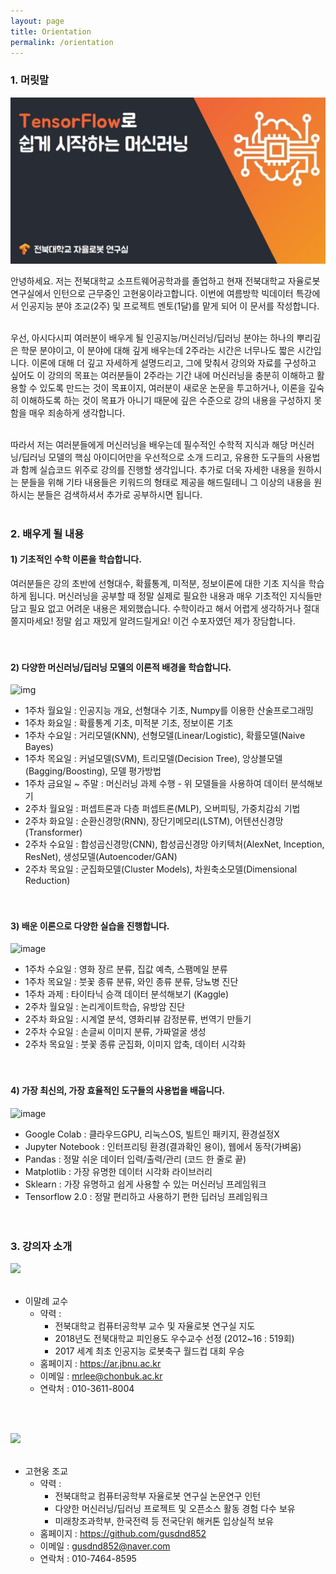 ```yaml
---
layout: page
title: Orientation
permalink: /orientation
---
```


### 1. 머릿말

![](../images/main.jpg)

안녕하세요. 저는 전북대학교 소프트웨어공학과를 졸업하고 현재 전북대학교 자율로봇 연구실에서 인턴으로 근무중인 고현웅이라고합니다. 이번에 여름방학 빅데이터 특강에서 인공지능 분야 조교(2주) 및 프로젝트 멘토(1달)를 맡게 되어 이 문서를 작성합니다. 
<br><br>

우선, 아시다시피 여러분이 배우게 될 인공지능/머신러닝/딥러닝 분야는 하나의 뿌리깊은 학문 분야이고, 이 분야에 대해 깊게 배우는데 2주라는 시간은 너무나도 짧은 시간입니다. 이론에 대해 더 깊고 자세하게 설명드리고, 그에 맞춰서 강의와 자료를 구성하고 싶어도 이 강의의 목표는 여러분들이 2주라는 기간 내에 머신러닝을 충분히 이해하고 활용할 수 있도록 만드는 것이 목표이지, 여러분이 새로운 논문을 투고하거나, 이론을 깊숙히 이해하도록 하는 것이 목표가 아니기 때문에 깊은 수준으로 강의 내용을 구성하지 못함을 매우 죄송하게 생각합니다. 
<br><br>

따라서 저는 여러분들에게 머신러닝을 배우는데 필수적인 수학적 지식과 해당 머신러닝/딥러닝 모델의 핵심 아이디어만을 우선적으로 소개 드리고, 유용한 도구들의 사용법과 함께 실습코드 위주로 강의를 진행할 생각입니다. 추가로 더욱 자세한 내용을 원하시는 분들을 위해 기타 내용들은 키워드의 형태로 제공을 해드릴테니 그 이상의 내용을 원하시는 분들은 검색하셔서 추가로 공부하시면 됩니다. 
<br><br>


### 2. 배우게 될 내용

#### 1) 기초적인 수학 이론을 학습합니다.

여러분들은 강의 초반에 선형대수, 확률통계, 미적분, 정보이론에 대한 기초 지식을 학습하게 됩니다.
머신러닝을 공부할 때 정말 실제로 필요한 내용과 매우 기초적인 지식들만 담고 
필요 없고 어려운 내용은 제외했습니다. 수학이라고 해서 어렵게 생각하거나 절대 쫄지마세요! 
정말 쉽고 재밌게 알려드릴게요! 이건 수포자였던 제가 장담합니다.
<br><br><br>

#### 2) 다양한 머신러닝/딥러닝 모델의 이론적 배경을 학습합니다.

![img](https://user-images.githubusercontent.com/38183241/87243488-4ec36c00-c471-11ea-88fd-98ebfb1c4e49.png)

- 1주차 월요일 : 인공지능 개요, 선형대수 기초, Numpy를 이용한 산술프로그래밍
- 1주차 화요일 : 확률통계 기초, 미적분 기초, 정보이론 기초
- 1주차 수요일 : 거리모델(KNN), 선형모델(Linear/Logistic), 확률모델(Naive Bayes)
- 1주차 목요일 : 커널모델(SVM), 트리모델(Decision Tree), 앙상블모델 (Bagging/Boosting), 모델 평가방법
- 1주차 금요일 ~ 주말 : 머신러닝 과제 수행 - 위 모델들을 사용하여 데이터 분석해보기
- 2주차 월요일 : 퍼셉트론과 다층 퍼셉트론(MLP), 오버피팅, 가중치감쇠 기법
- 2주차 화요일 : 순환신경망(RNN), 장단기메모리(LSTM), 어텐션신경망(Transformer)
- 2주차 수요일 : 합성곱신경망(CNN), 합성곱신경망 아키텍처(AlexNet, Inception, ResNet), 생성모델(Autoencoder/GAN)
- 2주차 목요일 : 군집화모델(Cluster Models), 차원축소모델(Dimensional Reduction)
<br><br><br>

#### 3) 배운 이론으로 다양한 실습을 진행합니다.

![image](https://user-images.githubusercontent.com/38183241/87243517-86321880-c471-11ea-9354-409a9701923d.png)

- 1주차 수요일 : 영화 장르 분류, 집값 예측, 스팸메일 분류
- 1주차 목요일 : 붓꽃 종류 분류, 와인 종류 분류, 당뇨병 진단
- 1주차 과제 : 타이타닉 승객 데이터 분석해보기 (Kaggle)
- 2주차 월요일 : 논리게이트학습, 유방암 진단
- 2주차 화요일 : 시계열 분석, 영화리뷰 감정분류, 번역기 만들기
- 2주차 수요일 : 손글씨 이미지 분류, 가짜얼굴 생성
- 2주차 목요일 : 붓꽃 종류 군집화, 이미지 압축, 데이터 시각화
<br><br><br>

#### 4) 가장 최신의, 가장 효율적인 도구들의 사용법을 배웁니다.

![image](https://user-images.githubusercontent.com/38183241/87243474-34898e00-c471-11ea-88d1-edfdfe083130.png)

- Google Colab : 클라우드GPU, 리눅스OS, 빌트인 패키지, 환경설정X
- Jupyter Notebook : 인터프리팅 환경(결과확인 용이), 웹에서 동작(가벼움)
- Pandas : 정말 쉬운 데이터 입력/출력/관리 (코드 한 줄로 끝)
- Matplotlib : 가장 유명한 데이터 시각화 라이브러리
- Sklearn : 가장 유명하고 쉽게 사용할 수 있는 머신러닝 프레임워크
- Tensorflow 2.0 : 정말 편리하고 사용하기 편한 딥러닝 프레임워크
<br><br><br>


### 3. 강의자 소개

<img width=250 src="https://ar.jbnu.ac.kr/user/ar/image/Malrey.png">
<br><br>

- 이말례 교수
  - 약력 :
    - 전북대학교 컴퓨터공학부 교수 및 자율로봇 연구실 지도
    - 2018년도 전북대학교 피인용도 우수교수 선정 (2012~16 : 519회)
    - 2017 세계 최초 인공지능 로봇축구 월드컵 대회 우승
  - 홈페이지 : https://ar.jbnu.ac.kr
  - 이메일 : mrlee@chonbuk.ac.kr
  - 연락처 : 010-3611-8004

<br><br>

<img width=250 src="https://avatars1.githubusercontent.com/u/38183241?s=460&u=6423bedbaf16cb1b4d5429a2ebdbca135bffa99d&v=4">
<br><br>

- 고현웅 조교
  - 약력 :
    - 전북대학교 컴퓨터공학부 자율로봇 연구실 논문연구 인턴
    - 다양한 머신러닝/딥러닝 프로젝트 및 오픈소스 활동 경험 다수 보유
    - 미래창조과학부, 한국전력 등 전국단위 해커톤 입상실적 보유
  - 홈페이지 : https://github.com/gusdnd852
  - 이메일 : gusdnd852@naver.com
  - 연락처 : 010-7464-8595
